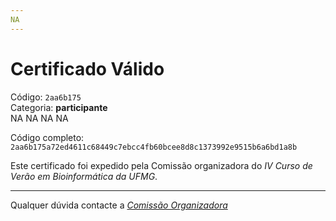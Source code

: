 ```yaml
---
NA
---
```


# Certificado Válido

Código: `2aa6b175`<br>
Categoria: **participante**<br>
NA
NA
NA
NA


Código completo: `2aa6b175a72ed4611c68449c7ebcc4fb60bcee8d8c1373992e9515b6a6bd1a8b`


Este certificado foi expedido pela Comissão organizadora do *IV Curso de Verão em Bioinformática da UFMG*.

----

Qualquer dúvida contacte a [_Comissão Organizadora_](<mailto:cursobioinfoufmg@gmail.com$subject=[Certificados]>)

